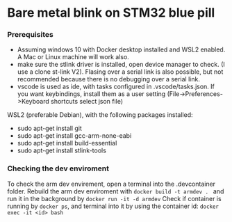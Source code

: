 # Bare metal blink on STM32 blue pill

### Prerequisites
- Assuming windows 10 with Docker desktop installed and WSL2 enabled. A Mac or Linux machine will work also.
- make sure the stlink driver is installed, open device manager to check. (I use a clone st-link V2). 
Flasing over a serial link is also possible, but not recommended because there is no debugging over a serial link.
- vscode is used as ide, with tasks configured in .vscode/tasks.json. 
If you want keybindings, install them as a user setting (File->Preferences->Keyboard shortcuts select json file)

WSL2 (preferable Debian), with the following packages installed:
- sudo apt-get install git
- sudo apt-get install gcc-arm-none-eabi
- sudo apt-get install build-essential
- sudo apt-get install stlink-tools

### Checking the dev enviroment
To check the arm dev envirement, open a terminal into the .devcontainer folder. 
Rebuild the arm dev enviroment with ```docker build -t armdev . ``` and run it in the background by ```docker run -it -d armdev```
Check if container is running by ```docker ps```, and terminal into it by using the container id: ```docker exec -it <id> bash```